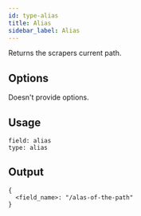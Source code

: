 ```yaml
---
id: type-alias
title: Alias
sidebar_label: Alias
---
```


Returns the scrapers current path.

## Options

Doesn't provide options.

## Usage

```
field: alias
type: alias
```

## Output

```
{
  <field_name>: "/alas-of-the-path"
}
```

